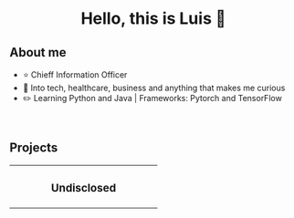<div align="center">
<h1 align="center">Hello, this is Luis 👋</h1>
</div>

## About me

- ⭐ Chieff Information Officer 
- 📲  Into tech, healthcare, business and anything that makes me curious
- ✏️ Learning Python and Java | Frameworks: Pytorch and TensorFlow
<br>

## Projects
<table>
<tr>
<td width="50%">
<h3 align="center">Undisclosed</h3>
<div align="center">
<a href="https://github.com/ArisGuimera/Android-Expert" target="_blank">
<img src="https://img.shields.io/badge/-Github-green?style=for-the-badge&color=1414b8>
/a>
  
<p>Currently working on a SaaS for an specific healthcare niche -> MVP set for Q4 2024</p>

